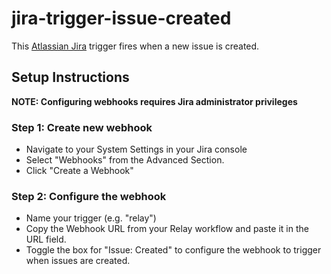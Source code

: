 # jira-trigger-issue-created

This [Atlassian Jira](https://www.atlassian.com/software/jira) trigger fires when a new issue is created. 

## Setup Instructions 

**NOTE: Configuring webhooks requires Jira administrator privileges**

### Step 1: Create new webhook
- Navigate to your System Settings in your Jira console 
- Select "Webhooks" from the Advanced Section. 
- Click "Create a Webhook" 

### Step 2: Configure the webhook 
- Name your trigger (e.g. "relay")
- Copy the Webhook URL from your Relay workflow and paste it in the URL field.
- Toggle the box for "Issue: Created" to configure the webhook to trigger when issues are created.